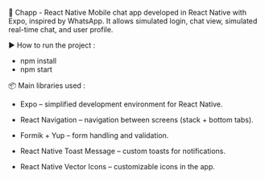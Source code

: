 📱 Chapp - React Native
Mobile chat app developed in React Native with Expo, inspired by WhatsApp. It allows simulated login, chat view, simulated real-time chat, and user profile.

▶️ How to run the project : 
- npm install
- npm start

📦 Main libraries used :
- Expo – simplified development environment for React Native.

- React Navigation – navigation between screens (stack + bottom tabs).

- Formik + Yup – form handling and validation.

- React Native Toast Message – custom toasts for notifications.

- React Native Vector Icons – customizable icons in the app.
